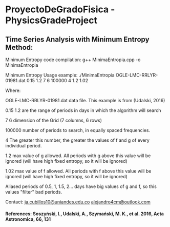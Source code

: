 # ProyectoDeGradoFisica - PhysicsGradeProject
## Time Series Analysis with Minimum Entropy Method:

Minimum Entropy code compilation: g++ MinimaEntropia.cpp -o MinimaEntropia

Minimum Entropy Usage example: ./MinimaEntropia OGLE-LMC-RRLYR-01981.dat 0.15 1.2 7 6 100000 4 1.2 1.02

Where:

OGLE-LMC-RRLYR-01981.dat data file. This example is from (Udalski, 2016)

0.15 1.2 are the range of periods in days in which the algorithm will search

7 6 dimension of the Grid (7 columns, 6 rows)

100000 number of periods to search, in equally spaced frequencies. 

4 The greater this number, the greater the values of f and g of every individual period. 

1.2 max value of g allowed. All periods with g above this value will be ignored (will have high fixed entropy, so it will be ignored)

1.02 max value of f allowed. All periods with f above this value will be ignored (will have high fixed entropy, so it will be ignored)

Aliased periods of 0.5, 1, 1.5, 2... days have big values of g and f, so this values "filter" bad periods. 

Contact: ja.cubillos10@uniandes.edu.co
alejandro4cm@outlook.com

#### References: Soszyński, I., Udalski, A., Szymański, M. K., et al. 2016, Acta Astronomica, 66, 131
